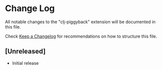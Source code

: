 # Change Log

All notable changes to the "clj-piggyback" extension will be documented in this file.

Check [Keep a Changelog](http://keepachangelog.com/) for recommendations on how to structure this file.

## [Unreleased]

- Initial release